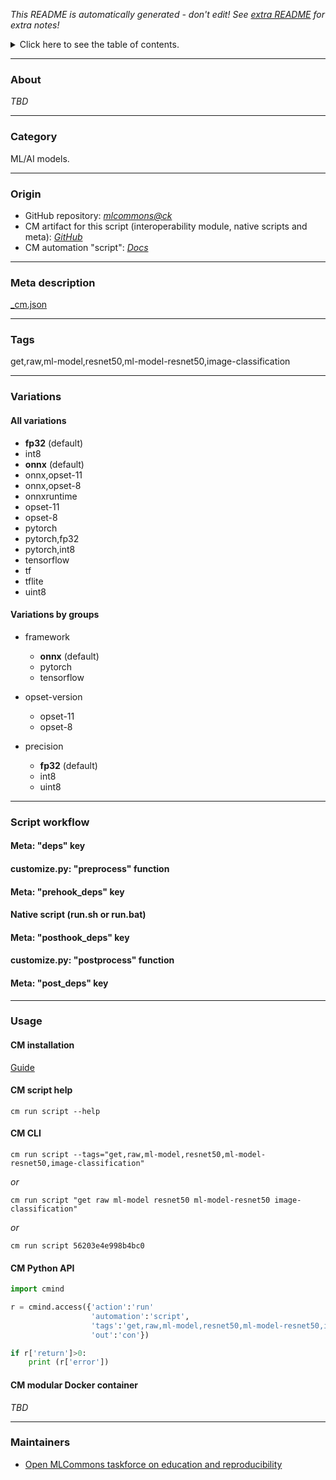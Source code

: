 *This README is automatically generated - don't edit! See [extra README](README-extra.md) for extra notes!*

<details>
<summary>Click here to see the table of contents.</summary>

* [About](#about)
* [Category](#category)
* [Origin](#origin)
* [Meta description](#meta-description)
* [Tags](#tags)
* [Variations](#variations)
* [ All variations](#-all-variations)
* [ Variations by groups](#-variations-by-groups)
* [Script workflow](#script-workflow)
* [Usage](#usage)
* [ CM installation](#-cm-installation)
* [ CM script help](#-cm-script-help)
* [ CM CLI](#-cm-cli)
* [ CM Python API](#-cm-python-api)
* [ CM modular Docker container](#-cm-modular-docker-container)
* [Maintainers](#maintainers)

</details>

___
### About

*TBD*
___
### Category

ML/AI models.
___
### Origin

* GitHub repository: *[mlcommons@ck](https://github.com/mlcommons/ck/tree/master/cm-mlops)*
* CM artifact for this script (interoperability module, native scripts and meta): *[GitHub](https://github.com/mlcommons/ck/tree/master/cm-mlops/script/get-ml-model-resnet50)*
* CM automation "script": *[Docs](https://github.com/octoml/ck/blob/master/docs/list_of_automations.md#script)*

___
### Meta description
[_cm.json](_cm.json)

___
### Tags
get,raw,ml-model,resnet50,ml-model-resnet50,image-classification

___
### Variations
#### All variations
* **fp32** (default)
* int8
* **onnx** (default)
* onnx,opset-11
* onnx,opset-8
* onnxruntime
* opset-11
* opset-8
* pytorch
* pytorch,fp32
* pytorch,int8
* tensorflow
* tf
* tflite
* uint8

#### Variations by groups

  * framework
    * **onnx** (default)
    * pytorch
    * tensorflow

  * opset-version
    * opset-11
    * opset-8

  * precision
    * **fp32** (default)
    * int8
    * uint8
___
### Script workflow

  #### Meta: "deps" key

  #### customize.py: "preprocess" function

  #### Meta: "prehook_deps" key

  #### Native script (run.sh or run.bat)

  #### Meta: "posthook_deps" key

  #### customize.py: "postprocess" function

  #### Meta: "post_deps" key

___
### Usage

#### CM installation
[Guide](https://github.com/mlcommons/ck/blob/master/docs/installation.md)

#### CM script help
```cm run script --help```

#### CM CLI
`cm run script --tags="get,raw,ml-model,resnet50,ml-model-resnet50,image-classification"`

*or*

`cm run script "get raw ml-model resnet50 ml-model-resnet50 image-classification"`

*or*

`cm run script 56203e4e998b4bc0`

#### CM Python API

```python
import cmind

r = cmind.access({'action':'run'
                  'automation':'script',
                  'tags':'get,raw,ml-model,resnet50,ml-model-resnet50,image-classification'
                  'out':'con'})

if r['return']>0:
    print (r['error'])
```

#### CM modular Docker container
*TBD*
___
### Maintainers

* [Open MLCommons taskforce on education and reproducibility](https://github.com/mlcommons/ck/blob/master/docs/mlperf-education-workgroup.md)